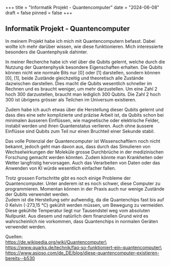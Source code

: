 +++
title = "Informatik Projekt - Quantencomputer"
date = "2024-06-08"
draft = false
pinned = false
+++
## Informatik Projekt - Quantencomputer

In meinem Projekt habe ich mich mit Quantencomputern befasst. Dabei wollte ich mehr darüber wissen, wie diese funktionieren. Mich interessierte besonders die Quantenphysik dahinter.

In meiner Recherche habe ich viel über die Qubits gelernt, welche durch die Nutzung der Quantenphysik besondere Eigenschaften erhalten. Die Qubits können nicht wie normale Bits nur \[0] oder \[1] darstellen, sondern können \[0], \[1], beide Zustände gleichzeitig und theoretisch alle Zustände dazwischen darstellen. Dies macht die Qubits wesentlich schneller im Rechnen und es braucht weniger, um mehr darzustellen. Um eine Zahl 2 hoch 300 darzustellen, braucht man lediglich 300 Qubits. Die Zahl 2 hoch 300 ist übrigens grösser als Teilchen im Universum existieren.

Zudem habe ich auch etwas über die Herstellung dieser Qubits gelernt und dass dies eine sehr komplizierte und präzise Arbeit ist, da Qubits schon bei minimalen äusseren Einflüssen, wie magnetische oder elektrische Felder, instabil werden und ihren Quantenstatus verlieren. Auch ohne äussere Einflüsse sind Qubits zum Teil nur einen Bruchteil einer Sekunde stabil.

Das volle Potenzial der Quantencomputer ist Wissenschaftlern noch nicht bekannt, jedoch geht man davon aus, dass durch das Simulieren von Wechselwirkungen der Moleküle grosse Durchbrüche in der medizinischen Forschung gemacht werden könnten. Zudem könnte man Krankheiten oder Wetter langfristig hervorsagen. Auch das Verarbeiten von Daten oder das Anwenden von KI würde wesentlich einfacher fallen.

Trotz grossen Fortschritte gibt es noch einige Probleme der Quantencomputer. Unter anderem ist es noch schwer, diese Computer zu programmieren. Momentan können in der Praxis auch nur wenige Zustände der Qubits verwendet werden.\
Zudem ist die Herstellung sehr aufwendig, da die Quantenchips fast bis auf 0 Kelvin (-273,15 °C) gekühlt werden müssen, um Bewegung zu vermeiden. Diese gekühlte Temperatur liegt nur Tausendstel weg vom absoluten Nullpunkt. Aus diesem und natürlich dem finanziellen Grund wird es wahrscheinlich nie vorkommen, dass Quantenchips in normalen Geräten verwendet werden.

Quellen:\
https://de.wikipedia.org/wiki/Quantencomputer\
https://www.quarks.de/technik/faq-so-funktioniert-ein-quantencomputer\
https://www.asioso.com/de_DE/blog/diese-quantencomputer-existieren-bereits--b530
